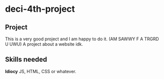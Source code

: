 # deci-4th-project
## Project
This is a very good project and I am happy to do it. (AM SAWWY F A TRGRD U UWU)
A project about a website idk.

## Skills needed
**Idiocy**
JS, HTML, CSS or whatever.